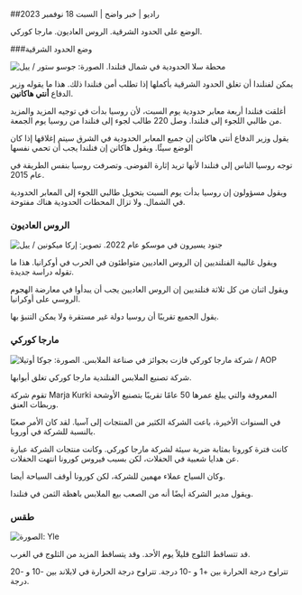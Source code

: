 ##راديو \| خبر واضح \| السبت 18 نوفمبر 2023

الوضع على الحدود الشرقية. الروس العاديون. مارجا كوركي.

###وضع الحدود الشرقية

![محطة سلا الحدودية في شمال فنلندا. الصورة: جوسو ستور / ييل](https://images.cdn.yle.fi/image/upload/c_crop,h_3033,w_5392,x_0,y_144/ar_1.7777777777777777,c_fill,g_faces,h_675,w_1200/dpr_1.0/q_auto:eco/f_auto/fl_lossy/v1700230392/39-1202451655773834805e)

يمكن لفنلندا أن تغلق الحدود الشرقية بأكملها إذا تطلب أمن فنلندا ذلك. هذا ما يقوله وزير الدفاع **أنتي هاكانين**.

أغلقت فنلندا أربعة معابر حدودية يوم السبت، لأن روسيا بدأت في توجيه المزيد والمزيد من طالبي اللجوء إلى فنلندا. وصل 220 طالب لجوء إلى فنلندا من روسيا يوم الجمعة.

يقول وزير الدفاع أنتي هاكانن إن جميع المعابر الحدودية في الشرق سيتم إغلاقها إذا كان الوضع سيئًا. ويقول هاكانن إن فنلندا يجب أن تحمي نفسها

توجه روسيا الناس إلى فنلندا لأنها تريد إثارة الفوضى. وتصرفت روسيا بنفس الطريقة في عام 2015.

ويقول مسؤولون إن روسيا بدأت يوم السبت بتحويل طالبي اللجوء إلى المعابر الحدودية في الشمال. ولا تزال المحطات الحدودية هناك مفتوحة.

### الروس العاديون

![جنود يسيرون في موسكو عام 2022. تصوير: إركا ميكونين / ييل](https://images.cdn.yle.fi/image/upload/c_crop,h_2250,w_4000,x_0,y_620/ar_1.777777777777777,c_fill,g_faces،h_675،w_1200/dpr_1.0/q_auto:eco/f_auto/fl_lossy/v1652081791/39-9521386278c4035763b)

ويقول غالبية الفنلنديين إن الروس العاديين متواطئون في الحرب في أوكرانيا. هذا ما تقوله دراسة جديدة.

ويقول اثنان من كل ثلاثة فنلنديين إن الروس العاديين يجب أن يبدأوا في معارضة الهجوم الروسي على أوكرانيا.

يقول الجميع تقريبًا أن روسيا دولة غير مستقرة ولا يمكن التنبؤ بها.

### مارجا كوركي

![شركة مارجا كوركي فازت بجوائز في صناعة الملابس. الصورة: جوكا أوتيلا / AOP](https://images.cdn.yle.fi/image/upload/c_crop,h_2089,w_3715,x_1,y_0/ar_1.7777777777777777,c_fill,g_faces,h_675,w_1200/dpr_1.0/q_auto:eco/f_auto/fl_lossy/v1700215518/39-120216565573a69289c3)

شركة تصنيع الملابس الفنلندية مارجا كوركي تغلق أبوابها.

تقوم شركة Marja Kurki المعروفة والتي يبلغ عمرها 50 عامًا تقريبًا بتصنيع الأوشحة وربطات العنق.

في السنوات الأخيرة، باعت الشركة الكثير من المنتجات إلى آسيا. لقد كان الأمر صعبًا بالنسبة للشركة في أوروبا.

كانت فترة كورونا بمثابة ضربة سيئة لشركة مارجا كوركي. وكانت منتجات الشركة عبارة عن هدايا شعبية في الحفلات، لكن بسبب فيروس كورونا انتهت الحفلات.

وكان السياح عملاء مهمين للشركة، لكن كورونا أوقف السياحة أيضا.

ويقول مدير الشركة أيضًا أنه من الصعب بيع الملابس باهظة الثمن في فنلندا.

### طقس

![ الصورة: Yle](https://images.cdn.yle.fi/image/upload/c_crop,h_1080,w_1919,x_0,y_0/ar_1.7777777777777777,c_fill,g_faces,h_675,w_1200/dpr_1.0/q_auto:eco/f_auto/fl_lossy/v1700323494/39-12028456558e083321cf)

قد تتساقط الثلوج قليلاً يوم الأحد. وقد يتساقط المزيد من الثلوج في الغرب.

تتراوح درجة الحرارة بين +1 و -10 درجة. تتراوح درجة الحرارة في لابلاند بين -10 و -20 درجة.